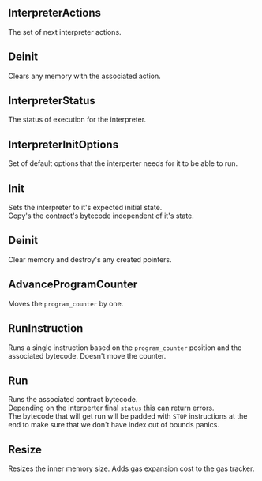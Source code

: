 ## InterpreterActions
The set of next interpreter actions.

## Deinit
Clears any memory with the associated action.

## InterpreterStatus
The status of execution for the interpreter.

## InterpreterInitOptions
Set of default options that the interperter needs
for it to be able to run.

## Init
Sets the interpreter to it's expected initial state.\
Copy's the contract's bytecode independent of it's state.

## Deinit
Clear memory and destroy's any created pointers.

## AdvanceProgramCounter
Moves the `program_counter` by one.

## RunInstruction
Runs a single instruction based on the `program_counter`
position and the associated bytecode. Doesn't move the counter.

## Run
Runs the associated contract bytecode.\
Depending on the interperter final `status` this can return errors.\
The bytecode that will get run will be padded with `STOP` instructions
at the end to make sure that we don't have index out of bounds panics.

## Resize
Resizes the inner memory size. Adds gas expansion cost to
the gas tracker.

